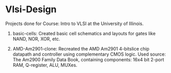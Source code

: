 # Vlsi-Design

Projects done for Course: Intro to VLSI at the University of Illinois.

1. basic-cells: Created basic cell schematics and layouts for gates like NAND, NOR, XOR, etc. 

2. AMD-Am2901-clone: Recreated the AMD Am2901 4-bitslice chip datapath and controller using complementary CMOS logic. Used source: The Am2900 Family Data Book, containing components: 16x4 bit 2-port RAM, Q-register, ALU, MUXes.
